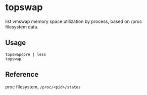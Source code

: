 topswap
========
list vmswap memory space utilization by process, based on /proc filesystem data.

Usage
-----
    topswapcore | less
    topswap

Reference
---------
proc filesystem, `/proc/<pid>/status`
